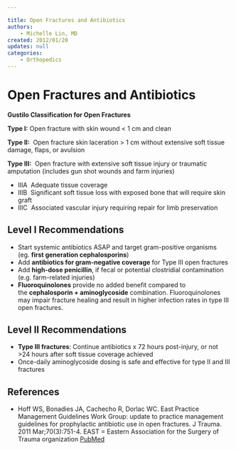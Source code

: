 ```yaml
---

title: Open Fractures and Antibiotics
authors:
    - Michelle Lin, MD
created: 2012/01/20
updates: null
categories:
    - Orthopedics
---
```


# Open Fractures and Antibiotics

**Gustilo Classification for Open Fractures**

**Type I:** Open fracture with skin wound &lt; 1 cm and clean

**Type II:**  Open fracture skin laceration > 1 cm without extensive soft tissue damage, flaps, or avulsion 

**Type III:**  Open fracture with extensive soft tissue injury or traumatic amputation (includes gun shot wounds and farm injuries)

- IIIA  Adequate tissue coverage
- IIIB  Significant soft tissue loss with exposed bone that will require skin graft
- IIIC  Associated vascular injury requiring repair for limb preservation 

## Level I Recommendations

- Start systemic antibiotics ASAP and target gram-positive organisms (eg. **first generation cephalosporins**)
- Add **antibiotics for gram-negative coverage** for Type III open fractures
- Add **<span class="drug">high-dose penicillin</span>**, if fecal or potential clostridial contamination (e.g. farm-related injuries)
- **Fluoroquinolones** provide no added benefit compared to the **cephalosporin + aminoglycoside** combination. Fluoroquinolones may impair fracture healing and result in higher infection rates in type III open fractures. 

## Level II Recommendations

- **Type III fractures**: Continue antibiotics x 72 hours post-injury, or not >24 hours after soft tissue coverage achieved
- Once-daily aminoglycoside dosing is safe and effective for type II and III fractures 

## References

- Hoff WS, Bonadies JA, Cachecho R, Dorlac WC. East Practice Management Guidelines Work Group: update to practice management guidelines for prophylactic antibiotic use in open fractures. J Trauma. 2011 Mar;70(3):751-4. EAST = Eastern Association for the Surgery of Trauma organization [PubMed](http://www.ncbi.nlm.nih.gov/pubmed/?term=21610369)
